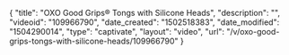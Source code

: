 {
    "title": "OXO Good Grips&reg; Tongs with Silicone Heads",
    "description": "",
    "videoid": "109966790",
    "date_created": "1502518383",
    "date_modified": "1504290014",
    "type": "captivate",
    "layout": "video",
    "url": "\/v\/oxo-good-grips-tongs-with-silicone-heads\/109966790"
}